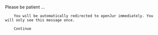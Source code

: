 Please be patient ...
        
        You will be automatically redirected to openJur immediately. You will only see this message once.
        
        Continue
